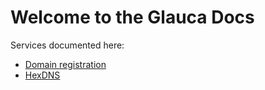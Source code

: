 # Welcome to the Glauca Docs

Services documented here:

- [Domain registration](/domains)
- [HexDNS](/hexdns)